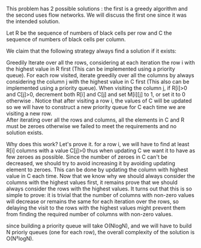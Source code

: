 This problem has 2 possible solutions : the first is a greedy algorithm and the second uses flow networks. 
We will discuss the first one since it was the intended solution.

Let R be the sequence of numbers of black cells per row and C the sequence of numbers of black cells per column. 

We claim that the following strategy always find a solution if it exists:

Greedily Iterate over all the rows, considering at each iteration the row i with the highest value in R first (This can be implemented using a priority queue).
For each row visited, iterate greedily over all the columns by always considering the column j with the highest value in C first (This also can be implemented using a priority queue). 
When visiting the column j, if R[i]>0 and C[j]>0, decrement both R[i] and C[j] and set M[i][j] to 1, or set it to 0 otherwise .
Notice that after visiting a row i, the values of C will be updated so we will have to construct a new priority queue for C each time we are visiting a new row.  
After iterating over all the rows and columns, all the elements in C and R must be zeroes otherwise we failed to meet the requirements and no solution exists.

Why does this work? Let's prove it.
for a row i, we will have to find at least R[i] columns with a value C[j]>0 thus when updating C we want it to have as few zeroes as possible. Since the number of zeroes in C can't be decreased, we should try to avoid increasing it by avoiding updating element to zeroes. This can be done by updating the column with highest value in C each time.
Now that we know why we should always consider the columns with the highest values first, it remains prove that we should always consider the rows with the highest values. It turns out that this is so simple to prove: it is trivial that the number of columns with non-zero values will decrease or remains the same for each iteration over the rows, so delaying the visit to the rows with the highest values might prevent them from finding the required number of columns with non-zero values.

since building a priority queue will take O(NlogN), and we will have to build N prioriy queues (one for each row), the overall complexity of the solution is O(N²logN).